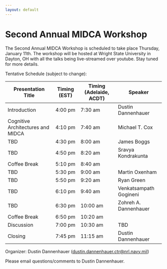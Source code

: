 ```yaml
---
layout: default
---
```


# Second Annual MIDCA Workshop

The Second Annual MIDCA Workshop is scheduled to take place Thursday, January 11th. The workshop will be hosted at Wright State University in Dayton, OH with all the talks being live-streamed over youtube. Stay tuned for more details.

Tentative Schedule (subject to change):

| Presentation Title                | Timing (EST) | Timing (Adelaide, ACDT) | Speaker |
| ------------------                | ------------ | ----------------------- | ------- |
| Introduction                      | 4:00 pm      | 7:30 am                 | Dustin Dannenhauer |
| Cognitive Architectures and MIDCA | 4:10 pm      | 7:40 am                 | Michael T. Cox |
| TBD                               | 4:30 pm      | 8:00 am                 | James Boggs |
| TBD                               | 4:50 pm      | 8:20 am                 | Sravya Kondrakunta |
| Coffee Break                      | 5:10 pm      | 8:40 am                 |                    |
| TBD                               | 5:30 pm      | 9:00 am                 | Martin Oxenham |
| TBD                               | 5:50 pm      | 9:20 am                 | Ryan Green |
| TBD                               | 6:10 pm      | 9:40 am                 | Venkatsampath Gogineni |
| TBD                               | 6:30 pm      | 10:00 am                | Zohreh A. Dannenhauer |
| Coffee Break                      | 6:50 pm      | 10:20 am                |     |
| Discussion                        | 7:00 pm      | 10:30 am                | TBD |
| Closing                           | 7:45 pm      | 11:15 am                | Dustin Dannenhauer |


Organizer: Dustin Dannenhauer (dustin.dannenhauer.ctr@nrl.navy.mil)

Please email questions/comments to Dustin Dannenhauer.
